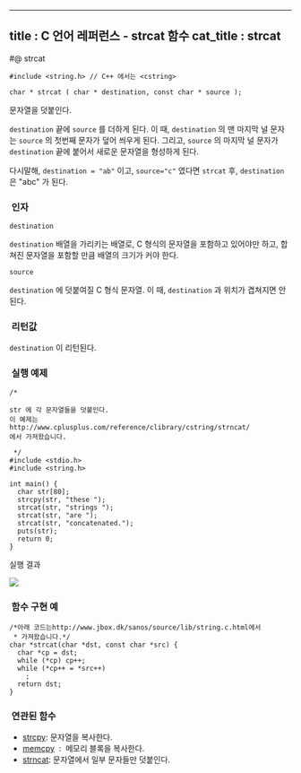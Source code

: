 ----------------
title : C 언어 레퍼런스 - strcat 함수
cat_title :  strcat
--------------


#@ strcat

```info
#include <string.h> // C++ 에서는 <cstring>

char * strcat ( char * destination, const char * source );

```

문자열을 덧붙인다.

`destination` 끝에 `source` 를 더하게 된다. 이 때, `destination` 의 맨 마지막 널 문자는 `source` 의 첫번째 문자가 덮어 씌우게 된다. 그리고, `source` 의 마지막 널 문자가 `destination` 끝에 붙어서 새로운 문자열을 형성하게 된다.

다시말해, `destination = "ab"` 이고, `source="c"` 였다면 `strcat` 후, `destination` 은 "abc" 가 된다.



###  인자




`destination`

`destination` 배열을 가리키는 배열로, C 형식의 문자열을 포함하고 있어야만 하고, 합쳐진 문자열을 포함할 만큼 배열의 크기가 커야 한다.

`source`

`destination` 에 덧붙여질 C 형식 문자열. 이 때, `destination` 과 위치가 겹쳐지면 안된다.



###  리턴값




`destination` 이 리턴된다.



###  실행 예제




```cpp-formatted
/*

str 에 각 문자열들을 덧붙인다.
이 예제는
http://www.cplusplus.com/reference/clibrary/cstring/strncat/
에서 가져왔습니다.

 */
#include <stdio.h>
#include <string.h>

int main() {
  char str[80];
  strcpy(str, "these ");
  strcat(str, "strings ");
  strcat(str, "are ");
  strcat(str, "concatenated.");
  puts(str);
  return 0;
}
```


실행 결과


![](http://img1.daumcdn.net/thumb/R1920x0/?fname=http%3A%2F%2Fcfile23.uf.tistory.com%2Fimage%2F135F1E174BF5FA1D265DDE)



###  함수 구현 예




```cpp-formatted
/*아래 코드는http://www.jbox.dk/sanos/source/lib/string.c.html에서
 * 가져왔습니다.*/
char *strcat(char *dst, const char *src) {
  char *cp = dst;
  while (*cp) cp++;
  while (*cp++ = *src++)
    ;
  return dst;
}
```





###  연관된 함수

*  [strcpy](http://itguru.tistory.com/79): 문자열을 복사한다.
*  [memcpy](http://itguru.tistory.com/77)  :  메모리 블록을 복사한다.
*  [strncat](http://itguru.tistory.com/82): 문자열에서 일부 문자들만 덧붙인다.